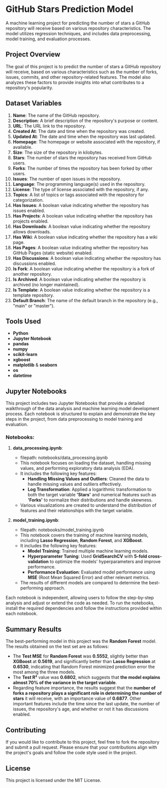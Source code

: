 # GitHub Stars Prediction Model

A machine learning project for predicting the number of stars a GitHub repository will receive based on various repository characteristics. The model utilizes regression techniques, and includes data preprocessing, model training, and evaluation processes.

## Project Overview

The goal of this project is to predict the number of stars a GitHub repository will receive, based on various characteristics such as the number of forks, issues, commits, and other repository-related features. The model also analyzes these factors to provide insights into what contributes to a repository's popularity.

## Dataset Variables

1. **Name**: The name of the GitHub repository.
2. **Description**: A brief description of the repository's purpose or content.
3. **URL**: The URL link to the repository.
4. **Created At**: The date and time when the repository was created.
5. **Updated At**: The date and time when the repository was last updated.
6. **Homepage**: The homepage or website associated with the repository, if available.
7. **Size**: The size of the repository in kilobytes.
8. **Stars**: The number of stars the repository has received from GitHub users.
9. **Forks**: The number of times the repository has been forked by other users.
10. **Issues**: The number of open issues in the repository.
11. **Language**: The programming language(s) used in the repository.
12. **License**: The type of license associated with the repository, if any.
13. **Topics**: A list of topics or tags associated with the repository for categorization.
14. **Has Issues**: A boolean value indicating whether the repository has issues enabled.
15. **Has Projects**: A boolean value indicating whether the repository has projects enabled.
16. **Has Downloads**: A boolean value indicating whether the repository allows downloads.
17. **Has Wiki**: A boolean value indicating whether the repository has a wiki page.
18. **Has Pages**: A boolean value indicating whether the repository has GitHub Pages (static website) enabled.
19. **Has Discussions**: A boolean value indicating whether the repository has discussions enabled.
20. **Is Fork**: A boolean value indicating whether the repository is a fork of another repository.
21. **Is Archived**: A boolean value indicating whether the repository is archived (no longer maintained).
22. **Is Template**: A boolean value indicating whether the repository is a template repository.
23. **Default Branch**: The name of the default branch in the repository (e.g., "main" or "master").

## Tools Used

- **Python**
- **Jupyter Notebook**
- **pandas**
- **numpy**
- **scikit-learn**
- **xgboost**
- **matplotlib** & **seaborn**
- **os**
- **datetime**

## Jupyter Notebooks

This project includes two Jupyter Notebooks that provide a detailed walkthrough of the data analysis and machine learning model development process. Each notebook is structured to explain and demonstrate the key steps in the project, from data preprocessing to model training and evaluation.

### Notebooks:

1. **data_processing.ipynb**:
   - filepath: notebooks/data_processing.ipynb
   - This notebook focuses on loading the dataset, handling missing values, and performing exploratory data analysis (EDA).
   - It includes the following key features:
     - **Handling Missing Values and Outliers**: Cleaned the data to handle missing values and outliers effectively.
     - **Log Transformation**: Applied a logarithmic transformation to both the target variable **'Stars'** and numerical features such as **'Forks'** to normalize their distributions and handle skewness.
   - Various visualizations are created to understand the distribution of features and their relationships with the target variable.

2. **model_training.ipynb**:
   - filepath: notebooks/model_training.ipynb
   - This notebook covers the training of machine learning models, including **Lasso Regression**, **Random Forest**, and **XGBoost**.
   - It includes the following key features:
     - **Model Training**: Trained multiple machine learning models.
     - **Hyperparameter Tuning**: Used **GridSearchCV** with **5-fold cross-validation** to optimize the models' hyperparameters and improve performance.
     - **Performance Evaluation**: Evaluated model performance using **MSE** (Root Mean Squared Error) and other relevant metrics.
   - The results of different models are compared to determine the best-performing approach.

Each notebook is independent, allowing users to follow the step-by-step analysis and adjust or extend the code as needed. To run the notebooks, install the required dependencies and follow the instructions provided within each notebook.

## Summary Results

The best-performing model in this project was the **Random Forest** model. The results obtained on the test set are as follows:

- The **Test MSE** for **Random Forest** was **0.5552**, slightly better than **XGBoost** at **0.5619**, and significantly better than **Lasso Regression** at **0.6530**, indicating that Random Forest minimized prediction error the most among the three models.
- The **Test R²** value was **0.6802**, which suggests that **the model explains almost 70% of the variance in the target variable**.
- Regarding feature importance, the results suggest that the **number of forks a repository plays a significant role in determining the number of stars** it will receive, with an importance value of **0.6877**. Other important features include the time since the last update, the number of issues, the repository's age, and whether or not it has discussions enabled.

## Contributing

If you would like to contribute to this project, feel free to fork the repository and submit a pull request. Please ensure that your contributions align with the project's goals and follow the code style used in the project.

##  License
This project is licensed under the MIT License.

